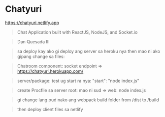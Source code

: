 # Chatyuri

<a href="https://chatyuri.netlify.app" target="_blank">https://chatyuri.netlify.app</a>

> Chat Application built with ReactJS, NodeJS, and Socket.io

> Dan Quesada III

> sa deploy kay ako gi deploy ang server sa heroku nya then mao ni ako gipang change sa files:

> Chatroom component: socket endpoint => https://chatyuri.herokuapp.com/

> server/package:  test ug start ra nya: "start": "node index.js"

> create Procfile sa server root: mao ni sud => web: node index.js

> gi change lang pud nako ang webpack build folder from /dist to /build

> then deploy client files sa netlify